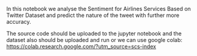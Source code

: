In this notebook we analyse the Sentiment for Airlines Services Based on Twitter Dataset and predict the nature of the tweet with further more accuracy.

The source code should be uploaded to the jupyter notebook and the dataset also should be uploaded and run
or we can use google colab: https://colab.research.google.com/?utm_source=scs-index
